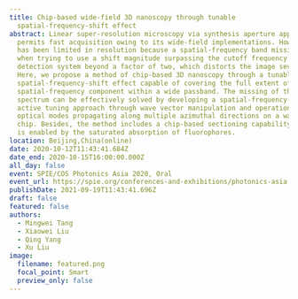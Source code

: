 ```yaml
---
title: Chip-based wide-field 3D nanoscopy through tunable
  spatial-frequency-shift effect
abstract: Linear super-resolution microscopy via synthesis aperture approach
  permits fast acquisition owing to its wide-field implementations. However, it
  has been limited in resolution because a spatial-frequency band missing occurs
  when trying to use a shift magnitude surpassing the cutoff frequency of the
  detection system beyond a factor of two, which distorts the image severely.
  Here, we propose a method of chip-based 3D nanoscopy through a tunable
  spatial-frequency-shift effect capable of covering the full extent of the
  spatial-frequency component within a wide passband. The missing of the spatial
  spectrum can be effectively solved by developing a spatial-frequency-shift
  active tuning approach through wave vector manipulation and operation of
  optical modes propagating along multiple azimuthal directions on a waveguide
  chip. Besides, the method includes a chip-based sectioning capability, which
  is enabled by the saturated absorption of fluorophores.
location: Beijing,China(online)
date: 2020-10-12T11:43:41.684Z
date_end: 2020-10-15T16:00:00.000Z
all_day: false
event: SPIE/COS Photonics Asia 2020, Oral
event_url: https://spie.org/conferences-and-exhibitions/photonics-asia
publishDate: 2021-09-19T11:43:41.696Z
draft: false
featured: false
authors:
  - Mingwei Tang
  - Xiaowei Liu
  - Qing Yang
  - Xu Liu
image:
  filename: featured.png
  focal_point: Smart
  preview_only: false
---
```

